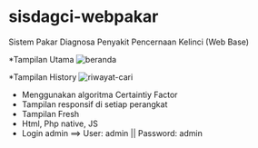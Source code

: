 # sisdagci-webpakar


Sistem Pakar Diagnosa Penyakit Pencernaan Kelinci (Web Base)

*Tampilan Utama
![beranda](https://user-images.githubusercontent.com/121755988/214325666-3874d824-b7b3-4dbc-bd4b-fb90e54b9703.png)

*Tampilan History
![riwayat-cari](https://user-images.githubusercontent.com/121755988/214325921-c79f8c33-a74f-41e4-b8f4-49cd0e424844.png)


- Menggunakan algoritma Certaintiy Factor
- Tampilan responsif di setiap perangkat
- Tampilan Fresh
- Html, Php native, JS
- Login admin ==> User: admin || Password: admin
